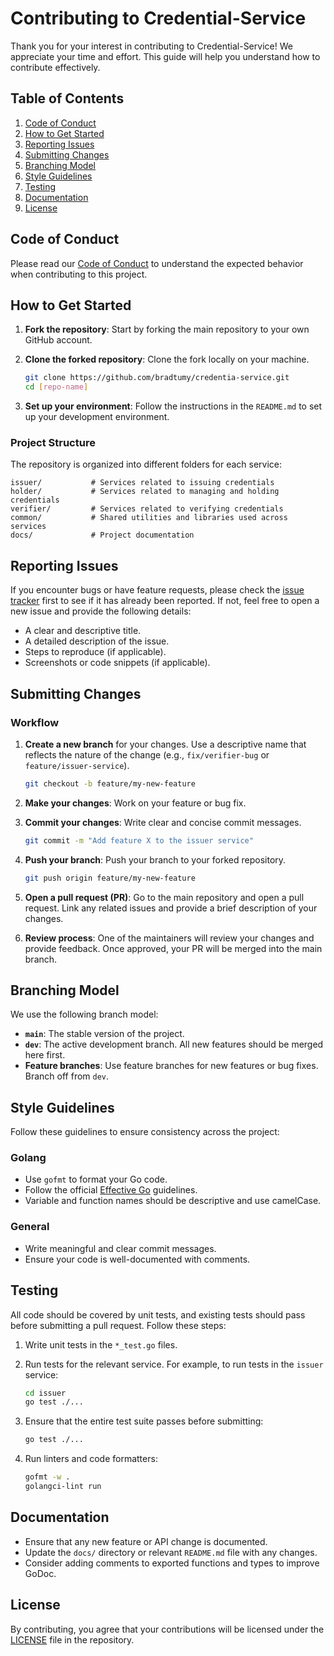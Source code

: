 # Contributing to Credential-Service

Thank you for your interest in contributing to Credential-Service! We appreciate your time and effort. This guide will help you understand how to contribute effectively.

## Table of Contents

1. [Code of Conduct](#code-of-conduct)
2. [How to Get Started](#how-to-get-started)
3. [Reporting Issues](#reporting-issues)
4. [Submitting Changes](#submitting-changes)
5. [Branching Model](#branching-model)
6. [Style Guidelines](#style-guidelines)
7. [Testing](#testing)
8. [Documentation](#documentation)
9. [License](#license)

## Code of Conduct

Please read our [Code of Conduct](CODE_OF_CONDUCT.md) to understand the expected behavior when contributing to this project.

## How to Get Started

1. **Fork the repository**: Start by forking the main repository to your own GitHub account.
2. **Clone the forked repository**: Clone the fork locally on your machine.

   ```bash
   git clone https://github.com/bradtumy/credentia-service.git
   cd [repo-name]
   ```

3. **Set up your environment**: Follow the instructions in the `README.md` to set up your development environment.

### Project Structure

The repository is organized into different folders for each service:

```
issuer/           # Services related to issuing credentials
holder/           # Services related to managing and holding credentials
verifier/         # Services related to verifying credentials
common/           # Shared utilities and libraries used across services
docs/             # Project documentation
```

## Reporting Issues

If you encounter bugs or have feature requests, please check the [issue tracker](https://github.com/[org]/[repo]/issues) first to see if it has already been reported. If not, feel free to open a new issue and provide the following details:

- A clear and descriptive title.
- A detailed description of the issue.
- Steps to reproduce (if applicable).
- Screenshots or code snippets (if applicable).

## Submitting Changes

### Workflow

1. **Create a new branch** for your changes. Use a descriptive name that reflects the nature of the change (e.g., `fix/verifier-bug` or `feature/issuer-service`).

   ```bash
   git checkout -b feature/my-new-feature
   ```

2. **Make your changes**: Work on your feature or bug fix.

3. **Commit your changes**: Write clear and concise commit messages.

   ```bash
   git commit -m "Add feature X to the issuer service"
   ```

4. **Push your branch**: Push your branch to your forked repository.

   ```bash
   git push origin feature/my-new-feature
   ```

5. **Open a pull request (PR)**: Go to the main repository and open a pull request. Link any related issues and provide a brief description of your changes.

6. **Review process**: One of the maintainers will review your changes and provide feedback. Once approved, your PR will be merged into the main branch.

## Branching Model

We use the following branch model:

- **`main`**: The stable version of the project.
- **`dev`**: The active development branch. All new features should be merged here first.
- **Feature branches**: Use feature branches for new features or bug fixes. Branch off from `dev`.

## Style Guidelines

Follow these guidelines to ensure consistency across the project:

### Golang

- Use `gofmt` to format your Go code.
- Follow the official [Effective Go](https://golang.org/doc/effective_go) guidelines.
- Variable and function names should be descriptive and use camelCase.

### General

- Write meaningful and clear commit messages.
- Ensure your code is well-documented with comments.
  
## Testing

All code should be covered by unit tests, and existing tests should pass before submitting a pull request. Follow these steps:

1. Write unit tests in the `*_test.go` files.
2. Run tests for the relevant service. For example, to run tests in the `issuer` service:

   ```bash
   cd issuer
   go test ./...
   ```

3. Ensure that the entire test suite passes before submitting:

   ```bash
   go test ./...
   ```

4. Run linters and code formatters:

   ```bash
   gofmt -w .
   golangci-lint run
   ```

## Documentation

- Ensure that any new feature or API change is documented.
- Update the `docs/` directory or relevant `README.md` file with any changes.
- Consider adding comments to exported functions and types to improve GoDoc.

## License

By contributing, you agree that your contributions will be licensed under the [LICENSE](LICENSE) file in the repository.
